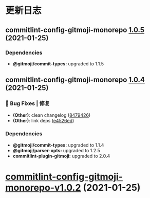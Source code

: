 # 更新日志

## commitlint-config-gitmoji-monorepo [1.0.5](https://github.com/arvinxx/gitmoji-commit-workflow/compare/commitlint-config-gitmoji-monorepo@1.0.4...commitlint-config-gitmoji-monorepo@1.0.5) (2021-01-25)





### Dependencies

* **@gitmoji/commit-types:** upgraded to 1.1.5

## commitlint-config-gitmoji-monorepo [1.0.4](https://github.com/arvinxx/gitmoji-commit-workflow/compare/commitlint-config-gitmoji-monorepo@1.0.3...commitlint-config-gitmoji-monorepo@1.0.4) (2021-01-25)


### 🐛 Bug Fixes | 修复

* **(Other)**: clean changelog ([8479426](https://github.com/arvinxx/gitmoji-commit-workflow/commit/8479426))
* **(Other)**: link deps ([e4526ed](https://github.com/arvinxx/gitmoji-commit-workflow/commit/e4526ed))





### Dependencies

* **@gitmoji/commit-types:** upgraded to 1.1.4
* **@gitmoji/parser-opts:** upgraded to 1.2.5
* **commitlint-plugin-gitmoji:** upgraded to 2.0.4

# [commitlint-config-gitmoji-monorepo-v1.0.2](https://github.com/arvinxx/gitmoji-commit-workflow/compare/commitlint-config-gitmoji-monorepo-v1.0.1...commitlint-config-gitmoji-monorepo-v1.0.2) (2021-01-25)
